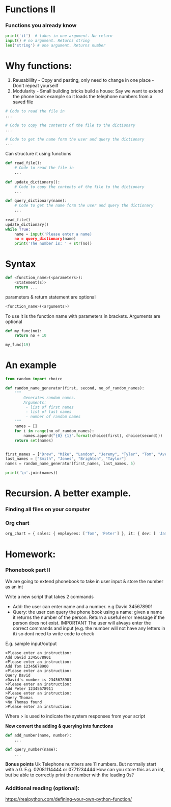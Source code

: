 # Functions II
### Functions you already know
```python
print('it')  # takes in one argument. No return
input() # no argument. Returns string
len('string') # one argument. Returns number
```

# Why functions:
1. Reusablility - Copy and pasting, only need to change in one place - Don't repeat yourseilf
2. Modularity - Small building bricks build a house:
Say we want to extend the phone book example so it loads the telephone numbers from a saved file
```python
# Code to read the file in
...

# Code to copy the contents of the file to the dictionary
...

# Code to get the name form the user and query the dictionary
...
```
Can structure it using functions
```python
def read_file():
    # Code to read the file in
    ...
    
def update_dictionary():
    # Code to copy the contents of the file to the dictionary
    ...

def query_dictionary(name):
    # Code to get the name form the user and query the dictionary
    ...
    
read_file()
update_dictionary()
while True:
    name = input('Please enter a name)
    no = query_dictionary(name)
    print('The number is: ' + str(no))
```

# Syntax
```python
def <function_name>(<parameters>):
    <statement(s)>
    return ...
```
parameters & return statement are optional
```python
<function_name>(<arguments>)
```
To use it is the function name with parameters in brackets. Arguments are optional
```python
def my_func(no):
    return no + 10

my_func(19)
```

# An example
```python
from random import choice

def random_name_generator(first, second, no_of_random_names):
    """
        Generates random names.
        Arguments:
         - list of first names
         - list of last names
         - number of random names
    """
    names = []
    for i in range(no_of_random_names):
        names.append("{0} {1}".format(choice(first), choice(second)))
    return set(names)


first_names = ["Drew", "Mike", "Landon", "Jeremy", "Tyler", "Tom", "Avery"]
last_names = ["Smith", "Jones", "Brighton", "Taylor"]
names = random_name_generator(first_names, last_names, 5)

print('\n'.join(names))
```


# Recursion. A better example.

### Finding all files on your computer

### Org chart
```python
org_chart = { sales: { employees: ['Tom', 'Peter'] }, it: { dev: [ 'James', 'Jane' ], support: [ 'Sarah' ] }}
```

# Homework:
### Phonebook part II
We are going to extend phonebook to take in user input & store the number as an int

Write a new script that takes 2 commands
- Add: the user can enter name and a number. e.g David 345678901
- Query: the user can query the phone book using a name: given a name it returns the number of the person. Return a useful error message if the person does not exist.
IMPORTANT The user will always enter the correct commands and input (e.g. the number will not have any letters in it) so dont need to write code to check

E.g. sample input/output
```
>Please enter an instruction:
Add David 2345678901
>Please enter an instruction:   
Add Tom 12345678900  
>Please enter an instruction:   
Query David   
>David's number is 2345678901
>Please enter an instruction:
Add Peter 12345678911
>Please enter an instruction:
Query Thomas   
>No Thomas found
>Please enter an instruction:
```

Where > is used to indicate the system responses from your script

**Now convert the adding & querying into functions**
```python
def add_number(name, number):
    ...
    
def query_number(name):
    ...
```

**Bonus points**
Uk Telephone numbers are 11 numbers. But normally start with a 0. E.g. 02081114444 or 0771234444
How can you store this as an int, but be able to correctly print the number with the leading 0s?


### Additional reading (optional):
https://realpython.com/defining-your-own-python-function/
